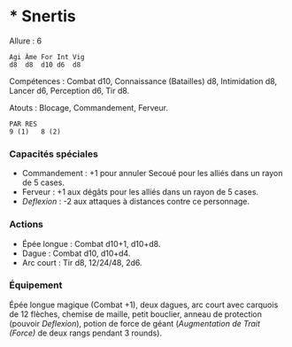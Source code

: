 # * Snertis

Allure : 6

	Agi	Âme	For	Int	Vig
	d8	d8	d10	d6	d8

Compétences : Combat d10, Connaissance (Batailles) d8, Intimidation d8, Lancer d6, Perception d6, Tir d8.

Atouts : Blocage, Commandement, Ferveur.

	PAR	RES
	9 (1)	8 (2)

### Capacités spéciales
- Commandement : +1 pour annuler Secoué pour les alliés dans un rayon de 5 cases.
- Ferveur : +1 aux dégâts pour les alliés dans un rayon de 5 cases.
- _Deflexion_ : -2 aux attaques à distances contre ce personnage.

### Actions
- Épée longue : Combat d10+1, d10+d8.
- Dague : Combat d10, d10+d4.
- Arc court : Tir d8, 12/24/48, 2d6.

### Équipement
Épée longue magique (Combat +1), deux dagues, arc court avec carquois de 12 flèches, chemise de maille, petit bouclier, anneau de protection (pouvoir _Deflexion_), potion de force de géant (_Augmentation de Trait (Force)_ de deux rangs pendant 3 rounds).
